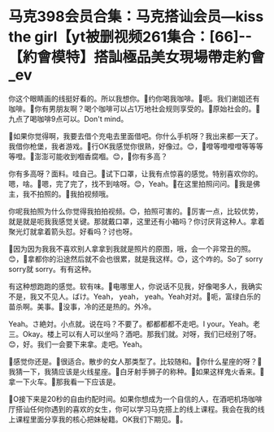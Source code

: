 # 马克398会员合集：马克搭讪会员—kiss the girl【yt被删视频261集合：[66]--【約會模特】搭訕極品美女現場帶走約會_ev

你这个眼睛画的线挺好看的。所以我想你。🎼约你喝我咖啡。🎼呃。我们谢姐还有咖啡。🎼你有男朋友啊？喝个咖啡可以占1万地社会规则享受的。🎼原始社会的。🎼九点了喝咖啡9点可以。Don't mind。

🎼如果你觉得啊，我要去借个充电去里面借吧。你什么手机呀？我出来都一天了。我借你枪堡，我者游戏。🎼行OK我感觉你很熟，好像过。😊，🎼噔等噔噔噔等等等等噔。🎼澎澎可能收到嗰香腐嗰。😊，🎼你有多高？

你有多高呀？面料。哇自己。🎼试下口罩，让我有点惊喜的感觉。特别喜欢你的。嗯，啥。🎼嗯，完了完了，找不到啥呀。😊，Yeah。🎼在这里拍照问问。🎼我是佛主，我不拍照的。🎼我拍视频哦。

你呢我拍照为什么你觉得我拍拍视频。😊，拍照可害的。🎼厉害一点，比较优势，就是就是呃我我感觉关键。那就戴口罩，这里还有小箱吗？你讨厌背这种人。拿着聚光灯就拿着箭头怼。好看吗？讨也呀。

🎼因为因为我我不喜欢别人拿拿到我就是照片的原图，哦，会一个非常丑的照。😊，🎼拿都你的沿途然后就不会也很累，就是我这样。😊，这个咋的。So了 sorry sorry就 sorry。有有这种。

有这种想跑跑的感觉。软有味。🎼电哪里人，你说话不见我，好像喝多人，我确实不是，我又不见人。ばけ。Yeah， yeah， yeah。Yeah对对。🎼呃，富绿白乐的苗杀啊。美事。🎼没事，冷的还是热的。外冷。

Yeah。さ絶対。小点就。说在吗？不要了。都都都都不走吧。I your。Yeah。老三。Okay。楼上可以有人可以坐吗？酒吧。那我们就。对呀，我们已经别了呀。😊，好。我们一会要下来拿。走吧。Yeah。

🎼感觉你还是。🎼很适合。散步的女人那类型了。比较随和。🎼你什么星座的呀？🎼我猜一下，我猜应该是火线星座。🎼白牙射手狮子的称种。🎼如果这样鬼火香来。🎼拿一下火车。🎼那我看一下应该是。

🎼O接下来是20秒的自由约配时间。如果你想成为一个自信的人，在酒吧机场咖啡厅搭讪任何你遇到的喜欢的女生，你可以学习马克搭上的线上课程。我会在我的线上课程里面分享我的核心把妹秘籍。OK我们下期见。🎼。

